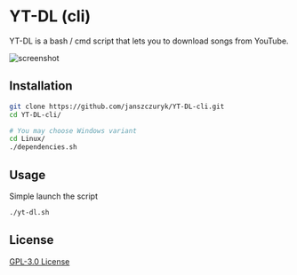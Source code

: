 # YT-DL (cli)

YT-DL is a bash / cmd script that lets you to download songs from YouTube.

![screenshot](https://i.imgur.com/2s2nK8i.png)

## Installation

```bash
git clone https://github.com/janszczuryk/YT-DL-cli.git
cd YT-DL-cli/

# You may choose Windows variant
cd Linux/
./dependencies.sh
```

## Usage

Simple launch the script
```bash
./yt-dl.sh
```

## License
[GPL-3.0 License](https://www.gnu.org/licenses/gpl-3.0.html)
